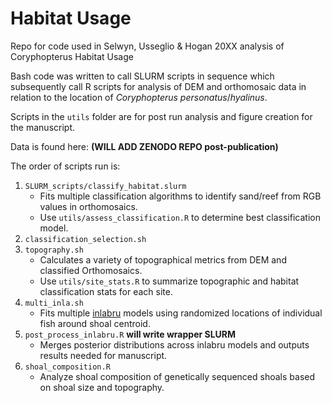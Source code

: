 # Habitat Usage
Repo for code used in Selwyn, Usseglio & Hogan 20XX analysis of Coryphopterus Habitat Usage

Bash code was written to call SLURM scripts in sequence which subsequently call R scripts for analysis of DEM and orthomosaic data in relation to the location of <i>Coryphopterus personatus</i>/<i>hyalinus</i>.

Scripts in the `utils` folder are for post run analysis and figure creation for the manuscript.

Data is found here: **(WILL ADD ZENODO REPO post-publication)**

The order of scripts run is:
1. `SLURM_scripts/classify_habitat.slurm`
    - Fits multiple classification algorithms to identify sand/reef from RGB values in orthomosaics.
    - Use `utils/assess_classification.R` to determine best classification model.
2. `classification_selection.sh`
3. `topography.sh`
    - Calculates a variety of topographical metrics from DEM and classified Orthomosaics.
    - Use `utils/site_stats.R` to summarize topographic and habitat classification stats for each site.
4. `multi_inla.sh`
    - Fits multiple [inlabru](https://sites.google.com/inlabru.org/inlabru) models using randomized locations of individual fish around shoal centroid.
5. `post_process_inlabru.R` **will write wrapper SLURM**
    - Merges posterior distributions across inlabru models and outputs results needed for manuscript.
6. `shoal_composition.R`
    - Analyze shoal composition of genetically sequenced shoals based on shoal size and topography.
